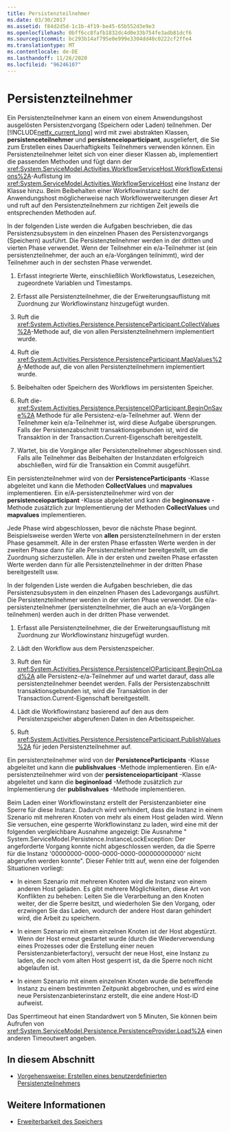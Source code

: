 ```yaml
---
title: Persistenzteilnehmer
ms.date: 03/30/2017
ms.assetid: f84d2d5d-1c1b-4f19-be45-65b552d3e9e3
ms.openlocfilehash: 0bff6cc8fafb1832dc4d0e33b754fe3adb81dcf6
ms.sourcegitcommit: bc293b14af795e0e999e3304dd40c0222cf2ffe4
ms.translationtype: MT
ms.contentlocale: de-DE
ms.lasthandoff: 11/26/2020
ms.locfileid: "96246107"
---
```

# <a name="persistence-participants"></a>Persistenzteilnehmer

Ein Persistenzteilnehmer kann an einem von einem Anwendungshost ausgelösten Persistenzvorgang (Speichern oder Laden) teilnehmen. Der [!INCLUDE[netfx_current_long](../../../includes/netfx-current-long-md.md)] wird mit zwei abstrakten Klassen, **persistenceteilnehmer** und **persistenceioparticipant**, ausgeliefert, die Sie zum Erstellen eines Dauerhaftigkeits Teilnehmers verwenden können. Ein Persistenzteilnehmer leitet sich von einer dieser Klassen ab, implementiert die passenden Methoden und fügt dann der <xref:System.ServiceModel.Activities.WorkflowServiceHost.WorkflowExtensions%2A>-Auflistung im <xref:System.ServiceModel.Activities.WorkflowServiceHost> eine Instanz der Klasse hinzu. Beim Beibehalten einer Workflowinstanz sucht der Anwendungshost möglicherweise nach Workflowerweiterungen dieser Art und ruft auf den Persistenzteilnehmern zur richtigen Zeit jeweils die entsprechenden Methoden auf.  
  
 In der folgenden Liste werden die Aufgaben beschrieben, die das Persistenzsubsystem in den einzelnen Phasen des Persistenzvorgangs (Speichern) ausführt. Die Persistenzteilnehmer werden in der dritten und vierten Phase verwendet. Wenn der Teilnehmer ein e/a-Teilnehmer ist (ein persistenzteilnehmer, der auch an e/a-Vorgängen teilnimmt), wird der Teilnehmer auch in der sechsten Phase verwendet.  
  
1. Erfasst integrierte Werte, einschließlich Workflowstatus, Lesezeichen, zugeordnete Variablen und Timestamps.  
  
2. Erfasst alle Persistenzteilnehmer, die der Erweiterungsauflistung mit Zuordnung zur Workflowinstanz hinzugefügt wurden.  
  
3. Ruft die <xref:System.Activities.Persistence.PersistenceParticipant.CollectValues%2A>-Methode auf, die von allen Persistenzteilnehmern implementiert wurde.  
  
4. Ruft die <xref:System.Activities.Persistence.PersistenceParticipant.MapValues%2A>-Methode auf, die von allen Persistenzteilnehmern implementiert wurde.  
  
5. Beibehalten oder Speichern des Workflows im persistenten Speicher.  
  
6. Ruft die- <xref:System.Activities.Persistence.PersistenceIOParticipant.BeginOnSave%2A> Methode für alle Persistenz-e/a-Teilnehmer auf. Wenn der Teilnehmer kein e/a-Teilnehmer ist, wird diese Aufgabe übersprungen. Falls der Persistenzabschnitt transaktionsgebunden ist, wird die Transaktion in der Transaction.Current-Eigenschaft bereitgestellt.  
  
7. Wartet, bis die Vorgänge aller Persistenzteilnehmer abgeschlossen sind. Falls alle Teilnehmer das Beibehalten der Instanzdaten erfolgreich abschließen, wird für die Transaktion ein Commit ausgeführt.  
  
 Ein persistenzteilnehmer wird von der **PersistenceParticipants** -Klasse abgeleitet und kann die Methoden **CollectValues** und **mapvalues** implementieren. Ein e/A-persistenzteilnehmer wird von der **persistenceioparticipant** -Klasse abgeleitet und kann die **beginonsave** -Methode zusätzlich zur Implementierung der Methoden **CollectValues** und **mapvalues** implementieren.  
  
 Jede Phase wird abgeschlossen, bevor die nächste Phase beginnt. Beispielsweise werden Werte von **allen** persistenzteilnehmern in der ersten Phase gesammelt. Alle in der ersten Phase erfassten Werte werden in der zweiten Phase dann für alle Persistenzteilnehmer bereitgestellt, um die Zuordnung sicherzustellen. Alle in der ersten und zweiten Phase erfassten Werte werden dann für alle Persistenzteilnehmer in der dritten Phase bereitgestellt usw.  
  
 In der folgenden Liste werden die Aufgaben beschrieben, die das Persistenzsubsystem in den einzelnen Phasen des Ladevorgangs ausführt. Die Persistenzteilnehmer werden in der vierten Phase verwendet. Die e/a-persistenzteilnehmer (persistenzteilnehmer, die auch an e/a-Vorgängen teilnehmen) werden auch in der dritten Phase verwendet.  
  
1. Erfasst alle Persistenzteilnehmer, die der Erweiterungsauflistung mit Zuordnung zur Workflowinstanz hinzugefügt wurden.  
  
2. Lädt den Workflow aus dem Persistenzspeicher.  
  
3. Ruft den für <xref:System.Activities.Persistence.PersistenceIOParticipant.BeginOnLoad%2A> alle Persistenz-e/a-Teilnehmer auf und wartet darauf, dass alle persistenzteilnehmer beendet werden. Falls der Persistenzabschnitt transaktionsgebunden ist, wird die Transaktion in der Transaction.Current-Eigenschaft bereitgestellt.  
  
4. Lädt die Workflowinstanz basierend auf den aus dem Persistenzspeicher abgerufenen Daten in den Arbeitsspeicher.  
  
5. Ruft <xref:System.Activities.Persistence.PersistenceParticipant.PublishValues%2A> für jeden Persistenzteilnehmer auf.  
  
 Ein persistenzteilnehmer wird von der **PersistenceParticipants** -Klasse abgeleitet und kann die **publishvalues** -Methode implementieren. Ein e/A-persistenzteilnehmer wird von der **persistenceioparticipant** -Klasse abgeleitet und kann die **beginonload** -Methode zusätzlich zur Implementierung der **publishvalues** -Methode implementieren.  
  
 Beim Laden einer Workflowinstanz erstellt der Persistenzanbieter eine Sperre für diese Instanz. Dadurch wird verhindert, dass die Instanz in einem Szenario mit mehreren Knoten von mehr als einem Host geladen wird. Wenn Sie versuchen, eine gesperrte Workflowinstanz zu laden, wird eine mit der folgenden vergleichbare Ausnahme angezeigt: Die Ausnahme " System.ServiceModel.Persistence.InstanceLockException: Der angeforderte Vorgang konnte nicht abgeschlossen werden, da die Sperre für die Instanz '00000000-0000-0000-0000-000000000000' nicht abgerufen werden konnte". Dieser Fehler tritt auf, wenn eine der folgenden Situationen vorliegt:  
  
- In einem Szenario mit mehreren Knoten wird die Instanz von einem anderen Host geladen.  Es gibt mehrere Möglichkeiten, diese Art von Konflikten zu beheben: Leiten Sie die Verarbeitung an den Knoten weiter, der die Sperre besitzt, und wiederholen Sie den Vorgang, oder erzwingen Sie das Laden, wodurch der andere Host daran gehindert wird, die Arbeit zu speichern.  
  
- In einem Szenario mit einem einzelnen Knoten ist der Host abgestürzt.  Wenn der Host erneut gestartet wurde (durch die Wiederverwendung eines Prozesses oder die Erstellung einer neuen Persistenzanbieterfactory), versucht der neue Host, eine Instanz zu laden, die noch vom alten Host gesperrt ist, da die Sperre noch nicht abgelaufen ist.  
  
- In einem Szenario mit einem einzelnen Knoten wurde die betreffende Instanz zu einem bestimmten Zeitpunkt abgebrochen, und es wird eine neue Persistenzanbieterinstanz erstellt, die eine andere Host-ID aufweist.  
  
 Das Sperrtimeout hat einen Standardwert von 5 Minuten, Sie können beim Aufrufen von <xref:System.ServiceModel.Persistence.PersistenceProvider.Load%2A> einen anderen Timeoutwert angeben.  
  
## <a name="in-this-section"></a>In diesem Abschnitt  
  
- [Vorgehensweise: Erstellen eines benutzerdefinierten Persistenzteilnehmers](how-to-create-a-custom-persistence-participant.md)  
  
## <a name="see-also"></a>Weitere Informationen

- [Erweiterbarkeit des Speichers](store-extensibility.md)
